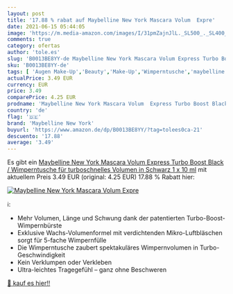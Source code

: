 ```yaml
---
layout: post
title: '17.88 % rabat auf Maybelline New York Mascara Volum  Expre'
date: 2021-06-15 05:44:05
image: 'https://m.media-amazon.com/images/I/31pmZajnJlL._SL500_._SL400_.jpg'
comments: true
category: ofertas
author: 'tole.es'
slug: 'B0013BE8YY-de Maybelline New York Mascara Volum Express Turbo Boost...'
sku: 'B0013BE8YY-de'
tags: [ 'Augen Make-Up','Beauty','Make-Up','Wimperntusche','maybelline new york', ]
actualPrice: 3.49 EUR
currency: EUR
price: 3.49
comparePrice: 4.25 EUR
prodname: 'Maybelline New York Mascara Volum  Express Turbo Boost Black / Wimperntusche für turboschnelles Volumen in Schwarz  1 x 10 ml'
country: 'de'
flag: '🇩🇪'
brand: 'Maybelline New York'
buyurl: 'https://www.amazon.de/dp/B0013BE8YY/?tag=tolees0ca-21'
descuento: '17.88'
average: '3.49'
---
```


Es gibt ein [Maybelline New York Mascara Volum  Express Turbo Boost Black / Wimperntusche für turboschnelles Volumen in Schwarz  1 x 10 ml](https://www.amazon.de/dp/B0013BE8YY/?tag=tolees0ca-21) mit aktuellem Preis 3.49 EUR (original: 4.25 EUR) 17.88 % Rabatt hier:

[![Maybelline New York Mascara Volum  Expre](https://m.media-amazon.com/images/I/31pmZajnJlL._SL500_._SL400_.jpg)](https://www.amazon.de/dp/B0013BE8YY/?tag=tolees0ca-21)

ℹ️:

- Mehr Volumen, Länge und Schwung dank der patentierten Turbo-Boost-Wimpernbürste
- Exklusive Wachs-Volumenformel mit verdichtenden Mikro-Luftbläschen sorgt für 5-fache Wimpernfülle
- Die Wimperntusche zaubert spektakuläres Wimpernvolumen in Turbo-Geschwindigkeit
- Kein Verklumpen oder Verkleben
- Ultra-leichtes Tragegefühl – ganz ohne Beschweren

[🛒 kauf es hier!!](https://www.amazon.de/dp/B0013BE8YY/?tag=tolees0ca-21)
